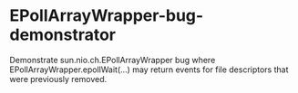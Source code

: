 # EPollArrayWrapper-bug-demonstrator
Demonstrate sun.nio.ch.EPollArrayWrapper bug where EPollArrayWrapper.epollWait(...) may return events for file descriptors that were previously removed.

